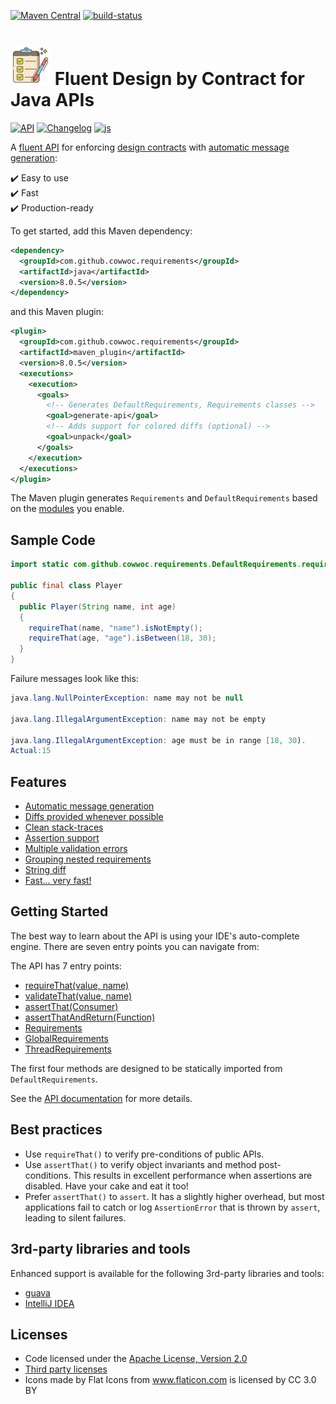 [![Maven Central](https://maven-badges.herokuapp.com/maven-central/com.github.cowwoc.requirements/java/badge.svg)](https://search.maven.org/search?q=g:com.github.cowwoc.requirements)
[![build-status](../../workflows/Build/badge.svg)](../../actions?query=workflow%3ABuild)

# <img src="wiki/checklist.svg" width=64 height=64 alt="checklist"> Fluent Design by Contract for Java APIs

[![API](https://img.shields.io/badge/api_docs-5B45D5.svg)](https://cowwoc.github.io/requirements.java/8.0.5/docs/api/)
[![Changelog](https://img.shields.io/badge/changelog-A345D5.svg)](wiki/Changelog.md)
[![js](https://img.shields.io/badge/other%20languages-js-457FD5.svg)](../../../requirements.js)

A [fluent API](https://en.m.wikipedia.org/wiki/Fluent_interface) for enforcing
[design contracts](https://en.wikipedia.org/wiki/Design_by_contract) with
[automatic message generation](wiki/Features.md#automatic-message-generation):

✔️ Easy to use  
✔️ Fast  
✔️ Production-ready

To get started, add this Maven dependency:

```xml
<dependency>
  <groupId>com.github.cowwoc.requirements</groupId>
  <artifactId>java</artifactId>
  <version>8.0.5</version>
</dependency>
```

and this Maven plugin:

```xml
<plugin>
  <groupId>com.github.cowwoc.requirements</groupId>
  <artifactId>maven_plugin</artifactId>
  <version>8.0.5</version>
  <executions>
    <execution>
      <goals>
        <!-- Generates DefaultRequirements, Requirements classes -->
        <goal>generate-api</goal>
        <!-- Adds support for colored diffs (optional) -->
        <goal>unpack</goal>
      </goals>
    </execution>
  </executions>
</plugin>
```

The Maven plugin generates `Requirements` and `DefaultRequirements` based on the [modules](wiki/Supported_Libraries.md) 
you enable.

## Sample Code

```java
import static com.github.cowwoc.requirements.DefaultRequirements.requireThat;

public final class Player
{
  public Player(String name, int age)
  {
    requireThat(name, "name").isNotEmpty();
    requireThat(age, "age").isBetween(18, 30);
  }
}
```

Failure messages look like this:

```java
java.lang.NullPointerException: name may not be null

java.lang.IllegalArgumentException: name may not be empty

java.lang.IllegalArgumentException: age must be in range [18, 30).
Actual:15
```

## Features

* [Automatic message generation](wiki/Features.md#automatic-message-generation)
* [Diffs provided whenever possible](wiki/Features.md#diffs-provided-whenever-possible)
* [Clean stack-traces](wiki/Features.md#clean-stack-traces)
* [Assertion support](wiki/Features.md#assertion-support)
* [Multiple validation errors](wiki/Features.md#multiple-validation-errors)
* [Grouping nested requirements](wiki/Features.md#grouping-nested-requirements)
* [String diff](wiki/Features.md#string-diff)
* [Fast... very fast!](wiki/Performance.md)

## Getting Started

The best way to learn about the API is using your IDE's auto-complete engine.
There are seven entry points you can navigate from:

The API has 7 entry points:

* [requireThat(value, name)](https://cowwoc.github.io/requirements.java/8.0.5/docs/api/com.github.cowwoc.requirements/com/github/cowwoc/requirements/DefaultRequirements.html#requireThat(T,java.lang.String))
* [validateThat(value, name)](https://cowwoc.github.io/requirements.java/8.0.5/docs/api/com.github.cowwoc.requirements/com/github/cowwoc/requirements/DefaultRequirements.html#validateThat(T,java.lang.String))
* [assertThat(Consumer)](https://cowwoc.github.io/requirements.java/8.0.5/docs/api/com.github.cowwoc.requirements/com/github/cowwoc/requirements/DefaultRequirements.html#assertThat(java.util.function.Consumer))
* [assertThatAndReturn(Function)](https://cowwoc.github.io/requirements.java/8.0.5/docs/api/com.github.cowwoc.requirements/com/github/cowwoc/requirements/DefaultRequirements.html#assertThatAndReturn(java.util.function.Function))
* [Requirements](https://cowwoc.github.io/requirements.java/8.0.5/docs/api/com.github.cowwoc.requirements/com/github/cowwoc/requirements/Requirements.html)
* [GlobalRequirements](https://cowwoc.github.io/requirements.java/8.0.5/docs/api/com.github.cowwoc.requirements.java/com/github/cowwoc/requirements/java/GlobalRequirements.html)
* [ThreadRequirements](https://cowwoc.github.io/requirements.java/8.0.5/docs/api/com.github.cowwoc.requirements.java/com/github/cowwoc/requirements/java/ThreadRequirements.html)

The first four methods are designed to be statically imported from `DefaultRequirements`.

See the [API documentation](https://cowwoc.github.io/requirements.java/8.0.5/docs/api/) for more details.

## Best practices

* Use `requireThat()` to verify pre-conditions of public APIs.
* Use `assertThat()` to verify object invariants and method post-conditions.
  This results in excellent performance when assertions are disabled.
  Have your cake and eat it too!
* Prefer `assertThat()` to `assert`. It has a slightly higher overhead, but most applications fail to catch or 
log `AssertionError` that is thrown by `assert`, leading to silent failures.

## 3rd-party libraries and tools

Enhanced support is available for the following 3rd-party libraries and tools:

* [guava](wiki/Supported_Libraries.md)
* [IntelliJ IDEA](wiki/Supported_Tools.md)

## Licenses

* Code licensed under the [Apache License, Version 2.0](LICENSE)
* [Third party licenses](LICENSE-3RD-PARTY.md)
* Icons made by Flat Icons from www.flaticon.com is licensed by CC 3.0 BY
